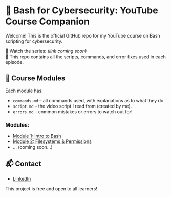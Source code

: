 # 🧠 Bash for Cybersecurity: YouTube Course Companion

Welcome! This is the official GitHub repo for my YouTube course on Bash scripting for cybersecurity.

🎥 Watch the series: *(link coming soon)*  
📂 This repo contains all the scripts, commands, and error fixes used in each episode.

## 📘 Course Modules

Each module has:
- `commands.md` – all commands used, with explanations as to what they do.
- `script.md` – the video script I read from (created by me).
- `errors.md` – common mistakes or errors to watch out for!

### Modules:
- [Module 1: Intro to Bash](modules/01-intro-to-bash)
- [Module 2: Filesystems & Permissions](modules/02-filesystem)
- ... (coming soon...)

## 📬 Contact
- [LinkedIn](https://www.linkedin.com/in/max-zominy-85ba92310/)

This project is free and open to all learners!
